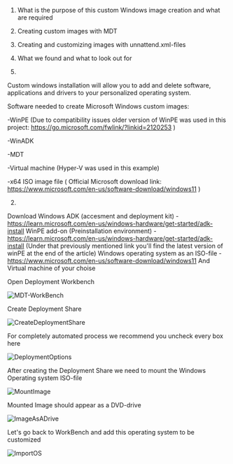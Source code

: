 1. What is the purpose of this custom Windows image creation and what are required
2. Creating custom images with MDT
3. Creating and customizing images with unnattend.xml-files
4. What we found and what to look out for


1. 
Custom windows installation will allow you to add and delete software, applications and drivers to your personalized operating system.

Software needed to create Microsoft Windows custom images:

	
 -WinPE (Due to compatibility issues older version of WinPE was used in this project: https://go.microsoft.com/fwlink/?linkid=2120253 )

-WinADK
	
 -MDT
	
 -Virtual machine (Hyper-V was used in this example)
	
 -x64 ISO image file ( Official Microsoft download link: https://www.microsoft.com/en-us/software-download/windows11 )

2.
Download Windows ADK (accesment and deployment kit)
	- https://learn.microsoft.com/en-us/windows-hardware/get-started/adk-install
WinPE add-on (Preinstallation environment)
	- https://learn.microsoft.com/en-us/windows-hardware/get-started/adk-install
 	(Under that previously mentioned link you'll find the latest version of winPE at the end of the article)
Windows operating system as an ISO-file
	-  https://www.microsoft.com/en-us/software-download/windows11
And Virtual machine of your choise


Open Deployment Workbench

![MDT-WorkBench](https://github.com/Company-Project-3/project/assets/70267456/efb00053-3b97-4859-9752-95b075fe2a2c)

Create Deployment Share

![CreateDeploymentShare](https://github.com/Company-Project-3/project/assets/70267456/af1743ed-e8ac-4948-8b85-159355054a73)

For completely automated process we recommend you uncheck every box here

![DeploymentOptions](https://github.com/Company-Project-3/project/assets/70267456/9404db91-ea5e-4b24-899d-7ea710b10cea)

After creating the Deployment Share we need to mount the Windows Operating system ISO-file 

![MountImage](https://github.com/Company-Project-3/project/assets/70267456/7e01ee72-985b-4296-af2a-31aa2b2a17c5) 

Mounted Image should appear as a DVD-drive

![ImageAsADrive](https://github.com/Company-Project-3/project/assets/70267456/1ce39b43-a232-4987-9ed3-f9c446e5d9ae)

Let's go back to WorkBench and add this operating system to be customized

![ImportOS](https://github.com/Company-Project-3/project/assets/70267456/8cb9ebb0-5761-481a-9fff-840e0f9635e5)








